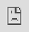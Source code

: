```yaml
---
layout: HackTheBox
title:  "HackTheBox - Valentine"
date:   2021-02-13 11:39:00 +0000
categories: Walkthrough HackTheBox
---
```

<p style="font-family:arial;">HackTheBox Valentine<br><br>
</p>
<iframe src="https://drive.google.com/file/d/1LbJxMaWl-_XSQpqqyWL0Q48Y0zWwX3KU/preview" style="position:fixed; top:0px; left:0px; bottom:0px; right:0px; width:100%; height:100%; border:none; margin:0; padding:0; overflow:hidden; z-index:999999;"></iframe>
